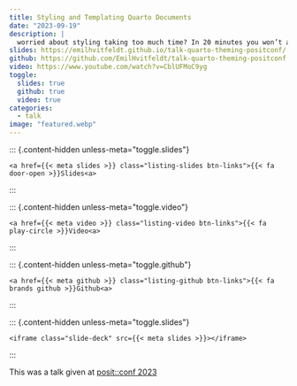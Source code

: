 ```yaml
---
title: Styling and Templating Quarto Documents
date: "2023-09-19"
description: |
  worried about styling taking too much time? In 20 minutes you won’t anymore!
slides: https://emilhvitfeldt.github.io/talk-quarto-theming-positconf/
github: https://github.com/EmilHvitfeldt/talk-quarto-theming-positconf
video: https://www.youtube.com/watch?v=CblUFMoC9yg
toggle:
  slides: true
  github: true
  video: true
categories:
  - talk
image: "featured.webp"
---
```





::: {.content-hidden unless-meta="toggle.slides"}



```{=html}
<a href={{< meta slides >}} class="listing-slides btn-links">{{< fa door-open >}}Slides<a>
```



:::

::: {.content-hidden unless-meta="toggle.video"}



```{=html}
<a href={{< meta video >}} class="listing-video btn-links">{{< fa play-circle >}}Video<a>
```



:::

::: {.content-hidden unless-meta="toggle.github"}



```{=html}
<a href={{< meta github >}} class="listing-github btn-links">{{< fa brands github >}}Github<a>
```



:::

::: {.content-hidden unless-meta="toggle.slides"}



```{=html}
<iframe class="slide-deck" src={{< meta slides >}}></iframe>
```



:::



This was a talk given at [posit::conf 2023](https://posit.co/conference/)
